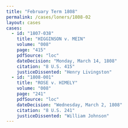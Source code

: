 ```yaml
---
title: "February Term 1808"
permalink: /cases/loners/1808-02
layout: cases
cases:
  - id: "1807-038"
    title: "HIGGINSON v. MEIN"
    volume: "008"
    page: "415"
    pdfSource: "loc"
    dateDecision: "Monday, March 14, 1808"
    citation: "8 U.S. 415"
    justiceDissented: "Henry Livingston"
  - id: "1808-001"
    title: "ROSE v. HIMELY"
    volume: "008"
    page: "241"
    pdfSource: "loc"
    dateDecision: "Wednesday, March 2, 1808"
    citation: "8 U.S. 241"
    justiceDissented: "William Johnson"
---
```

